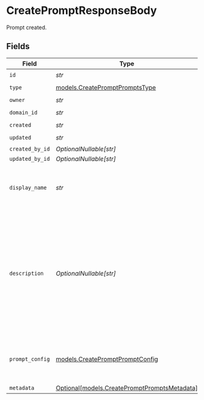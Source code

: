 # CreatePromptResponseBody

Prompt created.


## Fields

| Field                                                                                                                                                      | Type                                                                                                                                                       | Required                                                                                                                                                   | Description                                                                                                                                                |
| ---------------------------------------------------------------------------------------------------------------------------------------------------------- | ---------------------------------------------------------------------------------------------------------------------------------------------------------- | ---------------------------------------------------------------------------------------------------------------------------------------------------------- | ---------------------------------------------------------------------------------------------------------------------------------------------------------- |
| `id`                                                                                                                                                       | *str*                                                                                                                                                      | :heavy_check_mark:                                                                                                                                         | N/A                                                                                                                                                        |
| `type`                                                                                                                                                     | [models.CreatePromptPromptsType](../models/createpromptpromptstype.md)                                                                                     | :heavy_check_mark:                                                                                                                                         | N/A                                                                                                                                                        |
| `owner`                                                                                                                                                    | *str*                                                                                                                                                      | :heavy_check_mark:                                                                                                                                         | N/A                                                                                                                                                        |
| `domain_id`                                                                                                                                                | *str*                                                                                                                                                      | :heavy_check_mark:                                                                                                                                         | N/A                                                                                                                                                        |
| `created`                                                                                                                                                  | *str*                                                                                                                                                      | :heavy_check_mark:                                                                                                                                         | N/A                                                                                                                                                        |
| `updated`                                                                                                                                                  | *str*                                                                                                                                                      | :heavy_check_mark:                                                                                                                                         | N/A                                                                                                                                                        |
| `created_by_id`                                                                                                                                            | *OptionalNullable[str]*                                                                                                                                    | :heavy_minus_sign:                                                                                                                                         | N/A                                                                                                                                                        |
| `updated_by_id`                                                                                                                                            | *OptionalNullable[str]*                                                                                                                                    | :heavy_minus_sign:                                                                                                                                         | N/A                                                                                                                                                        |
| `display_name`                                                                                                                                             | *str*                                                                                                                                                      | :heavy_check_mark:                                                                                                                                         | The prompt’s name, meant to be displayable in the UI.                                                                                                      |
| `description`                                                                                                                                              | *OptionalNullable[str]*                                                                                                                                    | :heavy_minus_sign:                                                                                                                                         | The prompt’s description, meant to be displayable in the UI. Use this field to optionally store a long form explanation of the prompt for your own purpose |
| `prompt_config`                                                                                                                                            | [models.CreatePromptPromptConfig](../models/createpromptpromptconfig.md)                                                                                   | :heavy_check_mark:                                                                                                                                         | A list of messages compatible with the openAI schema                                                                                                       |
| `metadata`                                                                                                                                                 | [Optional[models.CreatePromptPromptsMetadata]](../models/createpromptpromptsmetadata.md)                                                                   | :heavy_minus_sign:                                                                                                                                         | N/A                                                                                                                                                        |